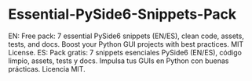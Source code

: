 # Essential-PySide6-Snippets-Pack
EN: Free pack: 7 essential PySide6 snippets (EN/ES), clean code, assets, tests, and docs. Boost your Python GUI projects with best practices. MIT License.  ES: Pack gratis: 7 snippets esenciales PySide6 (EN/ES), código limpio, assets, tests y docs. Impulsa tus GUIs en Python con buenas prácticas. Licencia MIT.

